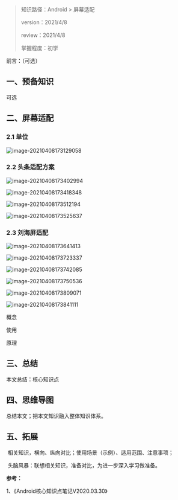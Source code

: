 > 知识路径：Android > 屏幕适配
>
> version：2021/4/8
>
> review：2021/4/8
>
> 掌握程度：初学



前言：（可选）

## 一、预备知识

可选

## 二、屏幕适配

### 2.1 单位

![image-20210408173129058](C:\Users\NJCS\AppData\Roaming\Typora\typora-user-images\image-20210408173129058.png)

### 2.2 头条适配方案

![image-20210408173402994](C:\Users\NJCS\AppData\Roaming\Typora\typora-user-images\image-20210408173402994.png)

![image-20210408173418348](C:\Users\NJCS\AppData\Roaming\Typora\typora-user-images\image-20210408173418348.png)

![image-20210408173512194](C:\Users\NJCS\AppData\Roaming\Typora\typora-user-images\image-20210408173512194.png)

![image-20210408173525637](C:\Users\NJCS\AppData\Roaming\Typora\typora-user-images\image-20210408173525637.png)

### 2.3 刘海屏适配

![image-20210408173641413](C:\Users\NJCS\AppData\Roaming\Typora\typora-user-images\image-20210408173641413.png)

![image-20210408173723337](C:\Users\NJCS\AppData\Roaming\Typora\typora-user-images\image-20210408173723337.png)

![image-20210408173742085](C:\Users\NJCS\AppData\Roaming\Typora\typora-user-images\image-20210408173742085.png)

![image-20210408173750536](C:\Users\NJCS\AppData\Roaming\Typora\typora-user-images\image-20210408173750536.png)

![image-20210408173809071](C:\Users\NJCS\AppData\Roaming\Typora\typora-user-images\image-20210408173809071.png)

![image-20210408173841111](C:\Users\NJCS\AppData\Roaming\Typora\typora-user-images\image-20210408173841111.png)













概念

使用

原理

## 三、总结

本文总结：核心知识点

## 四、思维导图

总结本文；把本文知识融入整体知识体系。

## 五、拓展

​	相关知识，横向、纵向对比；使用场景（示例）、适用范围、注意事项；

​	头脑风暴：联想相关知识，准备对比，为进一步深入学习做准备。



**参考：**

1、《Android核心知识点笔记V2020.03.30》